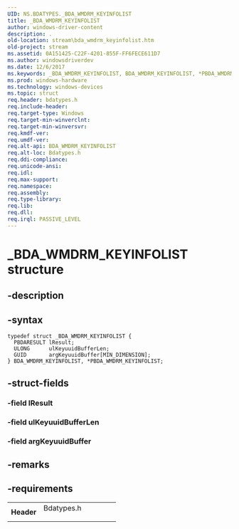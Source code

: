 ```yaml
---
UID: NS.BDATYPES._BDA_WMDRM_KEYINFOLIST
title: _BDA_WMDRM_KEYINFOLIST
author: windows-driver-content
description: .
old-location: stream\bda_wmdrm_keyinfolist.htm
old-project: stream
ms.assetid: 0A151425-C22F-4201-855F-FF6FECE611D7
ms.author: windowsdriverdev
ms.date: 12/6/2017
ms.keywords: _BDA_WMDRM_KEYINFOLIST, BDA_WMDRM_KEYINFOLIST, *PBDA_WMDRM_KEYINFOLIST
ms.prod: windows-hardware
ms.technology: windows-devices
ms.topic: struct
req.header: bdatypes.h
req.include-header: 
req.target-type: Windows
req.target-min-winverclnt: 
req.target-min-winversvr: 
req.kmdf-ver: 
req.umdf-ver: 
req.alt-api: BDA_WMDRM_KEYINFOLIST
req.alt-loc: Bdatypes.h
req.ddi-compliance: 
req.unicode-ansi: 
req.idl: 
req.max-support: 
req.namespace: 
req.assembly: 
req.type-library: 
req.lib: 
req.dll: 
req.irql: PASSIVE_LEVEL
---
```


# _BDA_WMDRM_KEYINFOLIST structure



## -description



## -syntax

````
typedef struct _BDA_WMDRM_KEYINFOLIST {
  PBDARESULT lResult;
  ULONG      ulKeyuuidBufferLen;
  GUID       argKeyuuidBuffer[MIN_DIMENSION];
} BDA_WMDRM_KEYINFOLIST, *PBDA_WMDRM_KEYINFOLIST;
````


## -struct-fields

### -field lResult


### -field ulKeyuuidBufferLen


### -field argKeyuuidBuffer


## -remarks


## -requirements
<table>
<tr>
<th width="30%">
Header
</th>
<td width="70%">
<dl>
<dt>Bdatypes.h</dt>
</dl>
</td>
</tr>
</table>